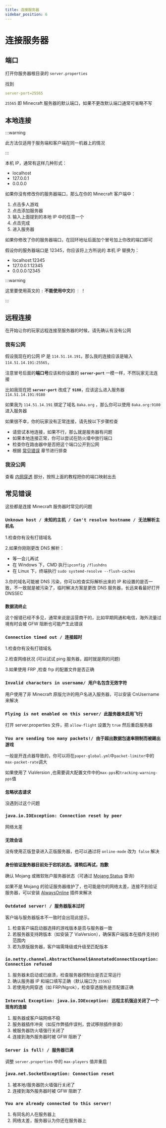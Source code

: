 ```yaml
---
title: 连接服务器
sidebar_position: 6
---
```


# 连接服务器

## 端口

打开你服务器根目录的 `server.properties`

找到

```yaml
server-port=25565
```

`25565` 即 Minecraft 服务器的默认端口，如果不更改默认端口通常可省略不写

## 本地连接

:::warning

此方法仅适用于服务端和客户端在同一机器上的情况

:::

本机 IP，通常有这样几种形式：

- localhost
- 127.0.0.1
- 0.0.0.0

如果你没有修改你的服务器端口，那么在你的 Minecraft 客户端中：

1. 点击多人游戏
2. 点击添加服务器
3. 输入上面提到的本地 IP 中的任意一个
4. 点击完成
5. 进入服务器

如果你修改了你的服务器端口，在回环地址后面加个冒号加上你改的端口即可

假设你的服务器端口是 12345，你应该将上方所说的 本机 IP 替换为：

- localhost:12345
- 127.0.0.1:12345
- 0.0.0.0:12345

:::warning

这里要使用英文的 `:` **不能使用中文**的 `：` ！

:::

## 远程连接

在开始让你的玩家远程连接至服务器的时候，请先确认有没有公网

### 我有公网

假设我现在的公网 IP 是 `114.51.14.191`，那么我的连接应该是输入 `114.51.14.191:25565`，

注意冒号后面的**端口号**应该和你设置的 **`server-port`** 一模一样，不然玩家无法连接

比如我现在把 **`server-port`** 改成了 **`9180`**，应该这么进入服务器 `114.51.14.191:9180`

如果我为 `114.51.14.191` 绑定了域名 `8aka.org` ，那么你可以使用 `8aka.org:9180` 进入服务器

如果很不幸，你的玩家没有正常连接，请先按以下步骤检查

- 请尝试本地连接，如果不行，那么就是服务器有问题
- 如果本地连接正常，你可以尝试在防火墙中放行端口
- 检查你在路由器中是否把这个端口公开到公网
- 根据 [常见错误](#常见错误) 章节进行排查

### 我没公网

查看 [内网穿透](/process/deploy/intranet-penetration) 部分，按照上面的教程把你的端口映射出去

## 常见错误

这些都是连接 Minecraft 服务器时常见的问题

### `Unknown host / 未知的主机 / Can't resolve hostname / 无法解析主机名`

1.检查你有没有打错域名

2.如果你刚刚更改 DNS 解析：
  - 等一会儿再试
  - 在 Windows 下，CMD 执行`ipconfig /flushdns`
  - 在 Linux 下，终端执行 `sudo systemd-resolve --flush-caches`

3.你的域名可能被 DNS 污染，你可以检查实际解析出来的 IP 和设置的是否一致，不一致就是被污染了，临时解决方案是更改 DNS
服务器，长远来看最好打开 DNSSEC

### `数据流终止`

这个报错已经不多见，通常来说是运营商干的，比如早期网通和电信，海外流量过境有时会被 GFW 阻断也可能产生此错误

### `Connection timed out / 连接超时`

1.检查你有没有打错域名

2.检查网络状况 (可以试试 ping 服务器，超时就是网的问题)

3.如果使用 FRP ,检查 frp 的配置文件是否正确

### `Invalid characters in username/ 用户名包含无效字符`

用户使用了非 Minecraft 原版允许的用户名进入服务器，可以安装 CnUsername 来解决

### `Flying is not enabled on this server/ 此服务器未启用飞行`

打开 server.properties 文件，把 `allow-flight` 设置为 `true` 然后重启服务器

### `You are sending too many packets!/ 由于超出数据包速率限制而被踢出游戏`

一般是开连点器导致的，你可以将在`paper-global.yml`中`packet-limiter`中的`max-packet-rate`调大

如果使用了 ViaVersion ,也需要调大配置文件中的`max-pps`和`tracking-warning-pps`值

### `忽略状态请求`
  
没遇到过这个问题
  
### `java.io.IOException: Connection reset by peer`

网络太差

### `无效会话`

没有使用正版登录进入正版服务器，也可以通过将 `online-mode` 改为` false` 解决

### `身份验证服务器目前处于宕机状态。请稍后再试，抱歉`

确认 Mojang 或微软账户服务器状态（可通过 [Mojang Status](https://status.mojang.com/) 查询）

如果不是 Mojang 的验证服务器维护了，也可能是你的网络太差，连接不到验证服务器，可以安装 [AlwaysOnline](https://modrinth.com/plugin/alwaysonlineplugin) 插件来解决

### `Outdated server! / 服务器版本过时`

客户端与服务器版本不一致时会出现此提示。
1. 检查客户端启动器选择的游戏版本是否与服务器一致
2. 若服务器支持跨版本（如安装了 ViaVersion），确保客户端版本在插件支持的范围内
3. 若为原版服务器，客户端需降级或升级至匹配版本

### `io.netty.channel.AbstractChannel$AnnotatedConnectException: Connection refused`
1. 服务器未启动或已崩溃，检查服务器控制台是否正常运行
2. 确认服务器 IP 和端口填写正确（默认端口为 `25565`）
3. 若使用内网穿透（如 FRP/Ngrok），检查穿透服务是否配置正确

### `Internal Exception: java.io.IOException: 远程主机强迫关闭了一个现有的连接`
1. 服务器或客户端网络不稳
2. 服务器插件冲突（如反作弊插件误判，尝试移除插件排查）
3. 被服务器防火墙强行关闭了
4. 连接到海外服务器时被 GFW 阻断了

### `Server is full! / 服务器已满`

调整 `server.properties` 中的 `max-players` 值并重启

### `java.net.SocketException: Connection reset`

1. 被本地/服务器防火墙强行关闭了
2. 连接到海外服务器时被 GFW 阻断了

### `You are already connected to this server!`

1. 有同名的人在服务器上
2. 网络太差，服务器认为你还在服务器上

